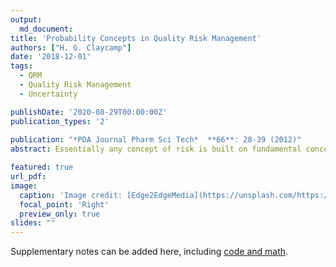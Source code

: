 ```yaml
---
output:
  md_document: 
title: 'Probability Concepts in Quality Risk Management'
authors: ["H. G. Claycamp"]
date: '2018-12-01'
tags:
  - QRM
  - Quality Risk Management
  - Uncertainty

publishDate: '2020-08-29T00:00:00Z'
publication_types: '2' 
  
publication: "*PDA Journal Pharm Sci Tech*  **66**: 28-39 (2012)"
abstract: Essentially any concept of risk is built on fundamental concepts of chance, likelihood or probability.  Although risk is generally a probability of loss of something of value, given that a risk-generating event will occur or has occurred, it is ironic that the quality risk management literature and guidelines on quality risk management tools are relatively silent on the meaning and uses of “probability.” The probability concept is typically applied by risk managers as a combination of data-based, “frequentist” measures of probability and a Bayesian, “degree of belief” meaning of probability.  Probability as a concept that is crucial for understanding and managing risk is discussed though examples from the most general, scenario-defining and ranking tools that use probability implicitly to more specific probabilistic tools in risk management.  A rich history of probability in risk management applied to other fields suggests that high-quality risk management decisions benefit from the implementation of probability concepts in both risk modeling and risk management.  

featured: true
url_pdf: 
image:
  caption: 'Image credit: [Edge2EdgeMedia](https://unsplash.com/https://unsplash.com/@edge2edgemedia)'
  focal_point: 'Right'
  preview_only: true
slides: "" 
---
```

 


Supplementary notes can be added here, including [code and math](https://sourcethemes.com/academic/docs/writing-markdown-latex/).  
